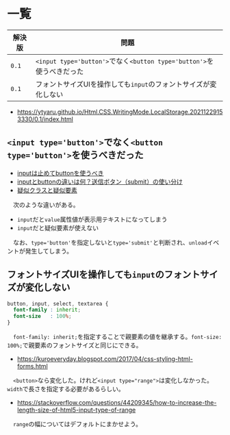 # 一覧

解決版|問題
------|----
`0.1`|`<input type='button'>`でなく`<button type='button'>`を使うべきだった
`0.1`|フォントサイズUIを操作しても`input`のフォントサイズが変化しない

* https://ytyaru.github.io/Html.CSS.WritingMode.LocalStorage.20211229153330/0.1/index.html

## `<input type='button'>`でなく`<button type='button'>`を使うべきだった

* [inputは止めてbuttonを使うべき](https://qiita.com/irxground/items/c8537d30e9760c5b3e5c)
* [inputとbuttonの違いは何？送信ボタン（submit）の使い分け](https://hsmt-web.com/blog/submit-input-button/)
* [疑似クラスと疑似要素](https://developer.mozilla.org/ja/docs/Learn/CSS/Building_blocks/Selectors/Pseudo-classes_and_pseudo-elements)

　次のような違いがある。

* `input`だと`value`属性値が表示用テキストになってしまう
* `input`だと疑似要素が使えない

　なお、`type='button'`を指定しないと`type='submit'`と判断され、`unload`イベントが発生してしまう。

## フォントサイズUIを操作しても`input`のフォントサイズが変化しない

```css
button, input, select, textarea {
  font-family : inherit;
  font-size   : 100%;
}
```

　`font-family: inherit;`を指定することで親要素の値を継承する。`font-size: 100%;`で親要素のフォントサイズと同じにできる。

* https://kuroeveryday.blogspot.com/2017/04/css-styling-html-forms.html

　`<button>`なら変化した。けれど`<input type="range">`は変化しなかった。`width`で長さを指定する必要があるらしい。

* https://stackoverflow.com/questions/44209345/how-to-increase-the-length-size-of-html5-input-type-of-range

　`range`の幅についてはデフォルトにまかせよう。

